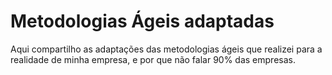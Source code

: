 # Metodologias Ágeis adaptadas
Aqui compartilho as adaptações das metodologias ágeis que realizei para a realidade de minha empresa, e por que não falar 90% das empresas. 
